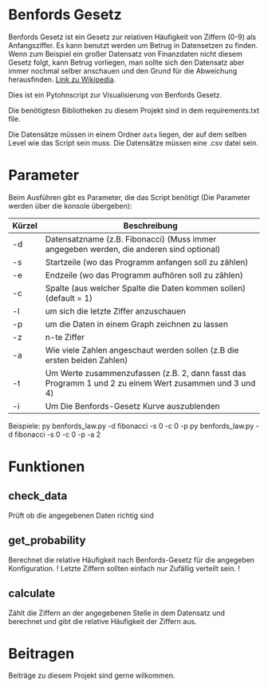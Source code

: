 # Benfords Gesetz

Benfords Gesetz ist ein Gesetz zur relativen Häufigkeit von Ziffern (0-9) als Anfangsziffer. Es kann benutzt werden um Betrug in Datensetzen zu finden. Wenn zum Beispiel ein großer Datensatz von Finanzdaten nicht diesem Gesetz folgt, kann Betrug vorliegen, man sollte sich den Datensatz aber immer nochmal selber anschauen und den Grund für die Abweichung herausfinden. [Link zu Wikipedia](https://de.wikipedia.org/wiki/Benfordsches_Gesetz).

Dies ist ein Pytohnscript zur Visualisierung von Benfords Gesetz. 

Die benötigtesn Bibliotheken zu diesem Projekt sind in dem requirements.txt file.

Die Datensätze müssen in einem Ordner `data` liegen, der auf dem selben Level wie das Script sein muss. Die Datensätze müssen eine .csv datei sein.

# Parameter 

Beim Ausführen gibt es Parameter, die das Script benötigt (Die Parameter werden über die konsole übergeben):

| Kürzel | Beschreibung
| - | - |
|-d | Datensatzname (z.B. Fibonacci) (Muss immer angegeben werden, die anderen sind optional) |
|-s | Startzeile (wo das Programm anfangen soll zu zählen) |
|-e | Endzeile (wo das Programm aufhören soll zu zählen)  |
|-c | Spalte (aus welcher Spalte die Daten kommen sollen) (default = 1) |
|-l | um sich die letzte Ziffer anzuschauen |
|-p | um die Daten in einem Graph zeichnen zu lassen |
|-z | n-te Ziffer |
|-a | Wie viele Zahlen angeschaut werden sollen (z.B die ersten beiden Zahlen) |
|-t | Um Werte zusammenzufassen (z.B. 2, dann fasst das Programm 1 und 2 zu einem Wert zusammen und 3 und 4) |
|-i | Um Die Benfords-Gesetz Kurve auszublenden |

Beispiele:
py benfords_law.py -d fibonacci -s 0 -c 0 -p
py benfords_law.py -d fibonacci -s 0 -c 0 -p -a 2

# Funktionen

## check_data

Prüft ob die angegebenen Daten richtig sind

## get_probability

Berechnet die relative Häufigkeit nach Benfords-Gesetz für die angegeben Konfiguration.
! Letzte Ziffern sollten einfach nur Zufällig verteilt sein. !

## calculate

Zählt die Ziffern an der angegebenen Stelle in dem Datensatz und berechnet und gibt die relative Häufigkeit der Ziffern aus.

# Beitragen

Beiträge zu diesem Projekt sind gerne wilkommen.